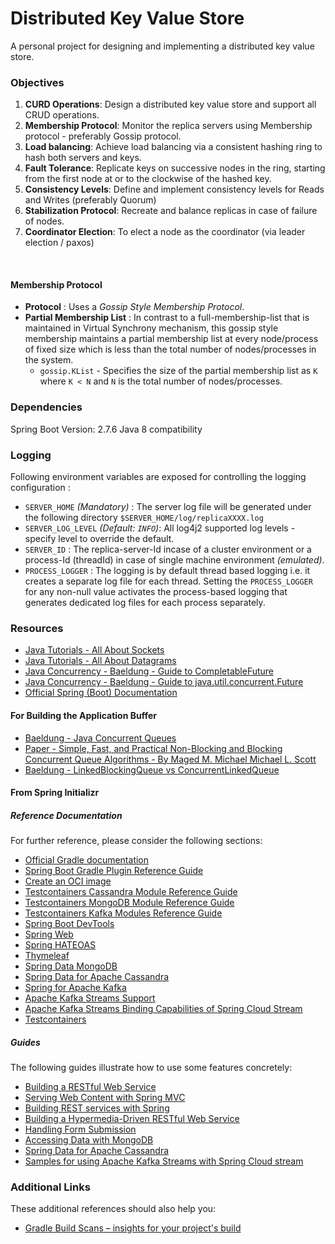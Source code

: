 # Distributed Key Value Store
A personal project for designing and implementing a distributed key value store. 

### Objectives

1. **CURD Operations**: Design a distributed key value store and support all CRUD operations.
2. **Membership Protocol**: Monitor the replica servers using Membership protocol - preferably Gossip protocol. 
3. **Load balancing**: Achieve load balancing via a consistent hashing ring to hash both servers and keys.
4. **Fault Tolerance**: Replicate keys on successive nodes in the ring, starting from the first node at or to the clockwise of the hashed key.
5. **Consistency Levels**: Define and implement consistency levels for Reads and Writes (preferably Quorum)
6. **Stabilization Protocol**: Recreate and balance replicas in case of failure of nodes.
7. **Coordinator Election**: To elect a node as the coordinator (via leader election / paxos)  
<br>
   
#### Membership Protocol ####
- **Protocol** : Uses a _Gossip Style Membership Protocol_.
- **Partial Membership List** : In contrast to a full-membership-list that is maintained in Virtual Synchrony mechanism, this gossip style membership maintains a partial membership list at every node/process of fixed size which is less than the total number of nodes/processes in the system.
  - `gossip.KList` - Specifies the size of the partial membership list as `K` where `K < N` and `N` is the total number of nodes/processes.

### Dependencies

Spring Boot Version: 2.7.6
Java 8 compatibility

### Logging
Following environment variables are exposed for controlling the logging configuration :
- `SERVER_HOME` _(Mandatory)_ : The server log file will be generated under the following directory `$SERVER_HOME/log/replicaXXXX.log`
- `SERVER_LOG_LEVEL` _(Default: `INFO`)_: All log4j2 supported log levels - specify level to override the default.
- `SERVER_ID` : The replica-server-Id incase of a cluster environment or a process-Id (threadId) in case of single machine environment _(emulated)_.
- `PROCESS_LOGGER` :  The logging is by default thread based logging i.e. it creates a separate log file for each thread. Setting the `PROCESS_LOGGER` for any non-null value activates the process-based logging that generates dedicated log files for each process separately. 

### Resources
- [Java Tutorials - All About Sockets](https://docs.oracle.com/javase/tutorial/networking/sockets/definition.html)
- [Java Tutorials - All About Datagrams](https://docs.oracle.com/javase/tutorial/networking/datagrams/index.html)
- [Java Concurrency - Baeldung - Guide to CompletableFuture](https://www.baeldung.com/java-completablefuture)
- [Java Concurrency - Baeldung - Guide to java.util.concurrent.Future](https://www.baeldung.com/java-future)
- [Official Spring (Boot) Documentation](https://docs.spring.io/spring-framework/docs/current/reference/html/core.html#spring-core)

#### For Building the Application Buffer

- [Baeldung - Java Concurrent Queues](https://www.baeldung.com/java-concurrent-queues)
- [Paper - Simple, Fast, and Practical Non-Blocking and Blocking Concurrent Queue Algorithms - By Maged M. Michael Michael L. Scott](chrome-extension://efaidnbmnnnibpcajpcglclefindmkaj/https://www.cs.rochester.edu/u/scott/papers/1996_PODC_queues.pdf)
- [Baeldung - LinkedBlockingQueue vs ConcurrentLinkedQueue](https://www.baeldung.com/java-queue-linkedblocking-concurrentlinked#concurrentlinkedqueue)

#### From Spring Initializr
##### Reference Documentation
For further reference, please consider the following sections:

* [Official Gradle documentation](https://docs.gradle.org)
* [Spring Boot Gradle Plugin Reference Guide](https://docs.spring.io/spring-boot/docs/3.0.0/gradle-plugin/reference/html/)
* [Create an OCI image](https://docs.spring.io/spring-boot/docs/3.0.0/gradle-plugin/reference/html/#build-image)
* [Testcontainers Cassandra Module Reference Guide](https://www.testcontainers.org/modules/databases/cassandra/)
* [Testcontainers MongoDB Module Reference Guide](https://www.testcontainers.org/modules/databases/mongodb/)
* [Testcontainers Kafka Modules Reference Guide](https://www.testcontainers.org/modules/kafka/)
* [Spring Boot DevTools](https://docs.spring.io/spring-boot/docs/3.0.0/reference/htmlsingle/#using.devtools)
* [Spring Web](https://docs.spring.io/spring-boot/docs/3.0.0/reference/htmlsingle/#web)
* [Spring HATEOAS](https://docs.spring.io/spring-boot/docs/3.0.0/reference/htmlsingle/#web.spring-hateoas)
* [Thymeleaf](https://docs.spring.io/spring-boot/docs/3.0.0/reference/htmlsingle/#web.servlet.spring-mvc.template-engines)
* [Spring Data MongoDB](https://docs.spring.io/spring-boot/docs/3.0.0/reference/htmlsingle/#data.nosql.mongodb)
* [Spring Data for Apache Cassandra](https://docs.spring.io/spring-boot/docs/3.0.0/reference/htmlsingle/#data.nosql.cassandra)
* [Spring for Apache Kafka](https://docs.spring.io/spring-boot/docs/3.0.0/reference/htmlsingle/#messaging.kafka)
* [Apache Kafka Streams Support](https://docs.spring.io/spring-kafka/docs/current/reference/html/#streams-kafka-streams)
* [Apache Kafka Streams Binding Capabilities of Spring Cloud Stream](https://docs.spring.io/spring-cloud-stream/docs/current/reference/htmlsingle/#_kafka_streams_binding_capabilities_of_spring_cloud_stream)
* [Testcontainers](https://www.testcontainers.org/)

##### Guides
The following guides illustrate how to use some features concretely:

* [Building a RESTful Web Service](https://spring.io/guides/gs/rest-service/)
* [Serving Web Content with Spring MVC](https://spring.io/guides/gs/serving-web-content/)
* [Building REST services with Spring](https://spring.io/guides/tutorials/rest/)
* [Building a Hypermedia-Driven RESTful Web Service](https://spring.io/guides/gs/rest-hateoas/)
* [Handling Form Submission](https://spring.io/guides/gs/handling-form-submission/)
* [Accessing Data with MongoDB](https://spring.io/guides/gs/accessing-data-mongodb/)
* [Spring Data for Apache Cassandra](https://spring.io/guides/gs/accessing-data-cassandra/)
* [Samples for using Apache Kafka Streams with Spring Cloud stream](https://github.com/spring-cloud/spring-cloud-stream-samples/tree/master/kafka-streams-samples)

### Additional Links
These additional references should also help you:

* [Gradle Build Scans – insights for your project's build](https://scans.gradle.com#gradle)